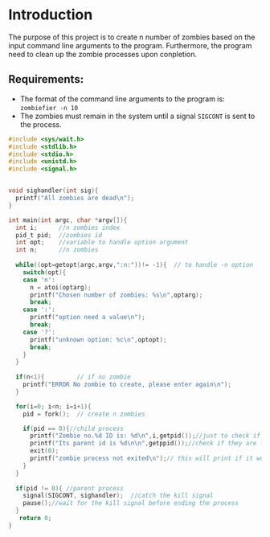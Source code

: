 # Introduction
The purpose of this project is to create n number of zombies based on the input command line arguments to the program. Furthermore, the program need to clean up the zombie processes upon conpletion. 

## Requirements:
- The format of the command line arguments to the program is: `zombiefier -n 10`
- The zombies must remain in the system until a signal `SIGCONT` is sent to the process.

```c
#include <sys/wait.h>
#include <stdlib.h>
#include <stdio.h>
#include <unistd.h>
#include <signal.h>


void sighandler(int sig){
  printf("All zombies are dead\n");
}

int main(int argc, char *argv[]){
  int i;      //n zombies index
  pid_t pid;  //zombies id
  int opt;    //variable to handle option argument
  int n;      //n zombies
  
  while((opt=getopt(argc,argv,":n:"))!= -1){  // to handle -n option
    switch(opt){
    case 'n':
      n = atoi(optarg);
      printf("Chosen number of zombies: %s\n",optarg);
      break;
    case ':':
      printf("option need a value\n");
      break;
    case '?':
      printf("unknown option: %c\n",optopt);
      break;
    }
  }
 
  if(n<1){         // if no zombie
    printf("ERROR No zombie to create, please enter again\n");
  }

  for(i=0; i<n; i=i+1){
    pid = fork();  // create n zombies

    if(pid == 0){//child process
      printf("Zombie no.%d ID is: %d\n",i,getpid());//just to check if they are differnt child
      printf("Its parent id is %d\n\n",getppid());//check if they are from same parent
      exit(0);
      printf("zombie process not exited\n");// this will print if it wont exit
    }    
  }
  
  if(pid != 0){ //parent process
    signal(SIGCONT, sighandler);  //catch the kill signal
    pause();//wait for the kill signal before ending the process
  }
   return 0;
}
```
